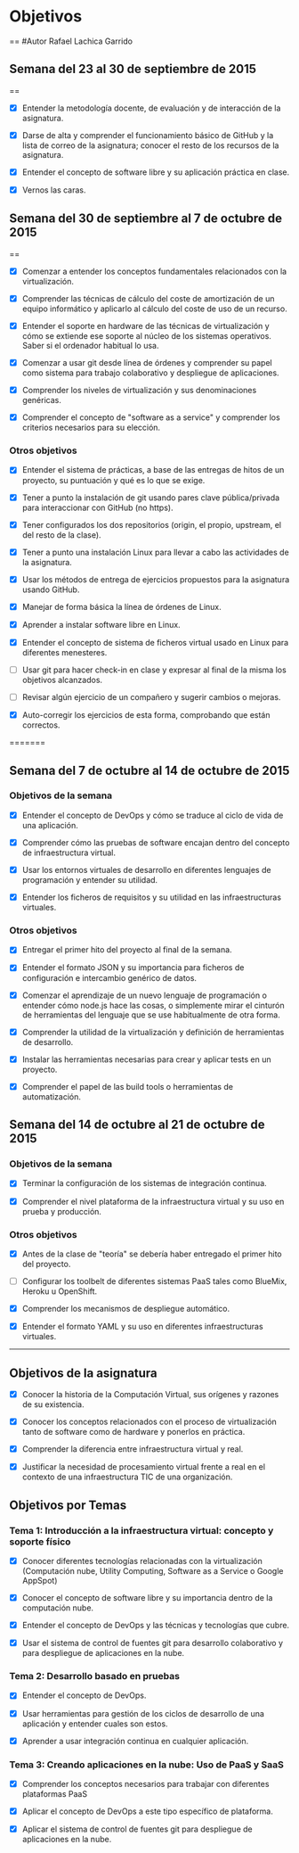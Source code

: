 # Objetivos
==
#Autor Rafael Lachica Garrido
## Semana del 23 al 30 de septiembre de 2015
==

- [x] Entender la metodología docente, de evaluación y de interacción de la asignatura.

- [x] Darse de alta y comprender el funcionamiento básico de GitHub y la lista de correo de la asignatura; conocer el resto de los recursos de la asignatura.

- [x] Entender el concepto de software libre y su aplicación práctica en clase.

- [x] Vernos las caras.

## Semana del 30 de septiembre al 7 de octubre de 2015
==

- [x] Comenzar a entender los conceptos fundamentales relacionados con la virtualización.

- [x] Comprender las técnicas de cálculo del coste de amortización de un equipo informático y aplicarlo al cálculo del coste de uso de un recurso.

- [x] Entender el soporte en hardware de las técnicas de virtualización y cómo se extiende ese soporte al núcleo de los sistemas operativos. Saber si el ordenador habitual lo usa.

- [x] Comenzar a usar git desde línea de órdenes y comprender su papel como sistema para trabajo colaborativo y despliegue de aplicaciones.

- [x] Comprender los niveles de virtualización y sus denominaciones genéricas.

- [x] Comprender el concepto de "software as a service" y comprender los criterios necesarios para su elección.

### Otros objetivos

- [x] Entender el sistema de prácticas, a base de las entregas de hitos de un proyecto, su puntuación y qué es lo que se exige.

- [x] Tener a punto la instalación de git usando pares clave pública/privada para interaccionar con GitHub (no https).

- [x] Tener configurados los dos repositorios (origin, el propio, upstream, el del resto de la clase).

- [x] Tener a punto una instalación Linux para llevar a cabo las actividades de la asignatura.

- [x] Usar los métodos de entrega de ejercicios propuestos para la asignatura usando GitHub.

- [x] Manejar de forma básica la línea de órdenes de Linux.

- [x] Aprender a instalar software libre en Linux.

- [x] Entender el concepto de sistema de ficheros virtual usado en Linux para diferentes menesteres.

- [ ] Usar git para hacer check-in en clase y expresar al final de la misma los objetivos alcanzados.

- [ ] Revisar algún ejercicio de un compañero y sugerir cambios o mejoras.

- [x] Auto-corregir los ejercicios de esta forma, comprobando que están correctos.


=======


## Semana del 7 de octubre al 14 de octubre de 2015
### Objetivos de la semana

- [x] Entender el concepto de DevOps y cómo se traduce al ciclo de vida de una aplicación.

- [x] Comprender cómo las pruebas de software encajan dentro del concepto de infraestructura virtual.

- [x] Usar los entornos virtuales de desarrollo en diferentes lenguajes de programación y entender su utilidad.

- [x] Entender los ficheros de requisitos y su utilidad en las infraestructuras virtuales.

### Otros objetivos

- [x] Entregar el primer hito del proyecto al final de la semana.

- [x] Entender el formato JSON y su importancia para ficheros de configuración e intercambio genérico de datos.

- [x] Comenzar el aprendizaje de un nuevo lenguaje de programación o entender cómo node.js hace las cosas, o simplemente mirar el cinturón de herramientas del lenguaje que se use habitualmente de otra forma.

- [x] Comprender la utilidad de la virtualización y definición de herramientas de desarrollo.

- [x] Instalar las herramientas necesarias para crear y aplicar tests en un proyecto.

- [x] Comprender el papel de las build tools o herramientas de automatización.

## Semana del 14 de octubre al 21 de octubre de 2015
### Objetivos de la semana

- [x] Terminar la configuración de los sistemas de integración continua.

- [x] Comprender el nivel plataforma de la infraestructura virtual y su uso en prueba y producción.

### Otros objetivos

- [x] Antes de la clase de "teoría" se debería haber entregado el primer hito del proyecto.

- [ ] Configurar los toolbelt de diferentes sistemas PaaS tales como BlueMix, Heroku u OpenShift.

- [x] Comprender los mecanismos de despliegue automático.

- [x] Entender el formato YAML y su uso en diferentes infraestructuras virtuales.

__________________________________________

## Objetivos de la asignatura

- [x] Conocer la historia de la Computación Virtual, sus orígenes y razones de su existencia.

- [x] Conocer los conceptos relacionados con el proceso de virtualización tanto de software como de hardware y ponerlos en práctica.

- [x] Comprender la diferencia entre infraestructura virtual y real.

- [x] Justificar la necesidad de procesamiento virtual frente a real en el contexto de una infraestructura TIC de una organización.

## Objetivos por Temas
### Tema 1: Introducción a la infraestructura virtual: concepto y soporte físico

- [x] Conocer diferentes tecnologías relacionadas con la virtualización (Computación nube, Utility Computing, Software as a Service o Google AppSpot)

- [x] Conocer el concepto de software libre y su importancia dentro de la computación nube.

- [x] Entender el concepto de DevOps y las técnicas y tecnologías que cubre.

- [x] Usar el sistema de control de fuentes git para desarrollo colaborativo y para despliegue de aplicaciones en la nube.

### Tema 2: Desarrollo basado en pruebas

- [x] Entender el concepto de DevOps.

- [x] Usar herramientas para gestión de los ciclos de desarrollo de una aplicación y entender cuales son estos.

- [x] Aprender a usar integración continua en cualquier aplicación.

### Tema 3: Creando aplicaciones en la nube: Uso de PaaS y SaaS

- [x] Comprender los conceptos necesarios para trabajar con diferentes plataformas PaaS

- [x] Aplicar el concepto de DevOps a este tipo específico de plataforma.

- [x] Aplicar el sistema de control de fuentes git para despliegue de aplicaciones en la nube.
